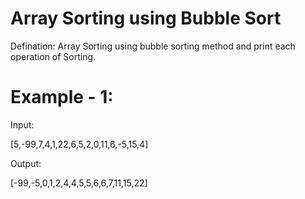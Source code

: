 # Array Sorting using Bubble Sort

Defination: Array Sorting using bubble sorting method and print each operation of Sorting.
# Example - 1:
Input:

[5,-99,7,4,1,22,6,5,2,0,11,6,-5,15,4]


Output:

[-99,-5,0,1,2,4,4,5,5,6,6,7,11,15,22]




